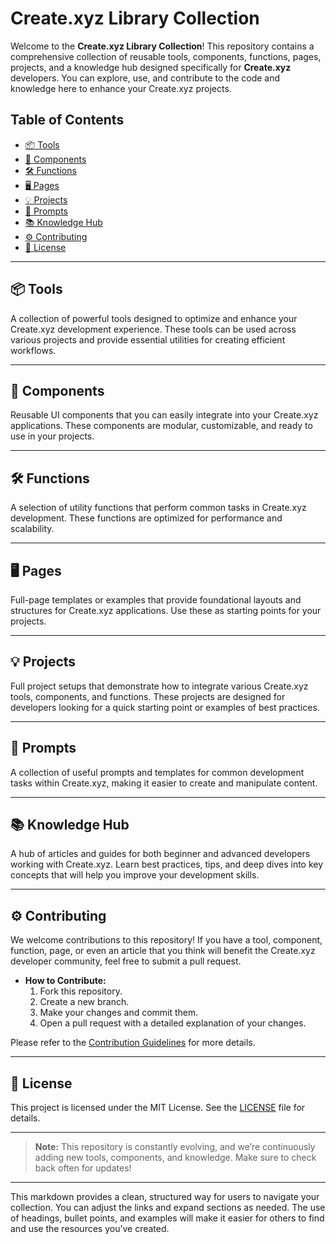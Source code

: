 
# **Create.xyz Library Collection**

Welcome to the **Create.xyz Library Collection**! This repository contains a comprehensive collection of reusable tools, components, functions, pages, projects, and a knowledge hub designed specifically for **Create.xyz** developers. You can explore, use, and contribute to the code and knowledge here to enhance your Create.xyz projects.

## **Table of Contents**
- [📦 Tools](#tools)
- [🔗 Components](#components)
- [🛠️ Functions](#functions)
- [🖥️ Pages](#pages)
- [💡 Projects](#projects)
- [📝 Prompts](#prompts)
- [📚 Knowledge Hub](#knowledge-hub)
- [⚙️ Contributing](#contributing)
- [📃 License](#license)

---

## 📦 **Tools**
A collection of powerful tools designed to optimize and enhance your Create.xyz development experience. These tools can be used across various projects and provide essential utilities for creating efficient workflows.



---

## 🔗 **Components**
Reusable UI components that you can easily integrate into your Create.xyz applications. These components are modular, customizable, and ready to use in your projects.



---

## 🛠️ **Functions**
A selection of utility functions that perform common tasks in Create.xyz development. These functions are optimized for performance and scalability.



---

## 🖥️ **Pages**
Full-page templates or examples that provide foundational layouts and structures for Create.xyz applications. Use these as starting points for your projects.



---

## 💡 **Projects**
Full project setups that demonstrate how to integrate various Create.xyz tools, components, and functions. These projects are designed for developers looking for a quick starting point or examples of best practices.


---

## 📝 **Prompts**
A collection of useful prompts and templates for common development tasks within Create.xyz, making it easier to create and manipulate content.



---

## 📚 **Knowledge Hub**
A hub of articles and guides for both beginner and advanced developers working with Create.xyz. Learn best practices, tips, and deep dives into key concepts that will help you improve your development skills.



---

## ⚙️ **Contributing**
We welcome contributions to this repository! If you have a tool, component, function, page, or even an article that you think will benefit the Create.xyz developer community, feel free to submit a pull request.

- **How to Contribute:**
  1. Fork this repository.
  2. Create a new branch.
  3. Make your changes and commit them.
  4. Open a pull request with a detailed explanation of your changes.

Please refer to the [Contribution Guidelines](link-to-guidelines) for more details.

---

## 📃 **License**
This project is licensed under the MIT License. See the [LICENSE](link-to-license) file for details.

---

> **Note:** This repository is constantly evolving, and we’re continuously adding new tools, components, and knowledge. Make sure to check back often for updates!

---

This markdown provides a clean, structured way for users to navigate your collection. You can adjust the links and expand sections as needed. The use of headings, bullet points, and examples will make it easier for others to find and use the resources you’ve created.
